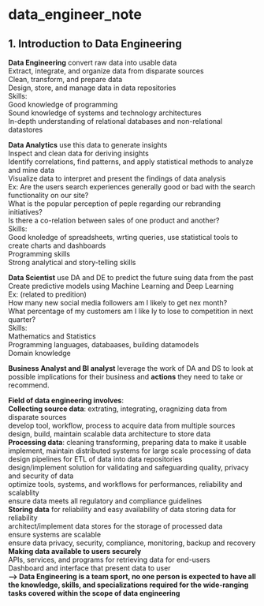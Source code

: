 # data_engineer_note

## 1. Introduction to Data Engineering

**Data Engineering** convert raw data into usable data  
Extract, integrate, and organize data from disparate sources  
Clean, transform, and prepare data  
Design, store, and manage data in data repositories  
Skills:  
Good knowledge of programming  
Sound knowledge of systems and technology architectures  
In-depth understanding of relational databases and non-relational datastores  
    
**Data Analytics** use this data to generate insights  
Inspect and clean data for deriving insights  
Identify correlations, find patterns, and apply statistical methods to analyze and mine data  
Visualize data to interpret and present the findings of data analysis  
Ex: Are the users search experiences generally good or bad with the search functionality on our site?  
What is the popular perception of peple regarding our rebranding initiatives?  
Is there a co-relation between sales of one product and another?  
Skills:  
Good knoledge of spreadsheets, wrting queries, use statistical tools to create charts and dashboards  
Programming skills  
Strong analytical and story-telling skills  

**Data Scientist** use DA and DE to predict the future suing data from the past  
Create predictive models using Machine Learning and Deep Learning  
Ex: (related to predition)  
How many new social media followers am I likely to get nex month?  
What percentage of my customers am I like ly to lose to competition in next quarter?  
Skills:  
Mathematics and Statistics  
Programming languages, databaases, building datamodels  
Domain knowledge  

**Business Analyst and BI analyst** leverage the work of DA and DS to look at possible implications for their business and **actions** they need to take or recommend.

**Field of data engineering involves**:  
**Collecting source data**: extrating, integrating, oragnizing data from disparate sources  
develop tool, workflow, process to acquire data from multiple sources   
design, build, maintain scalable data architecture to store data  
**Processing data**: cleaning transforming, preparing data to make it usable   implement, maintain distributed systems for large scale processing of data    
design pipelines for ETL of data into data repositories  
design/implement solution for validating and safeguarding quality, privacy and security of data  
optimize tools, systems, and workflows for performances, reliability and scalablity  
ensure data meets all regulatory and compliance guidelines  
**Storing data** for reliability and easy availability of data storing data for reliability  
architect/implement data stores for the storage of processed data  
ensure systems are scalable  
ensure data privacy, security, compliance, monitoring, backup and recovery  
**Making data available to users securely**  
APIs, services, and programs for retrieving data for end-users  
Dashboard and interface that present data to user  
**--> Data Engineering is a team sport, no one person is expected to have all the knowledge, skills, and specializations required for the wide-ranging tasks covered within the scope of data engineering**
